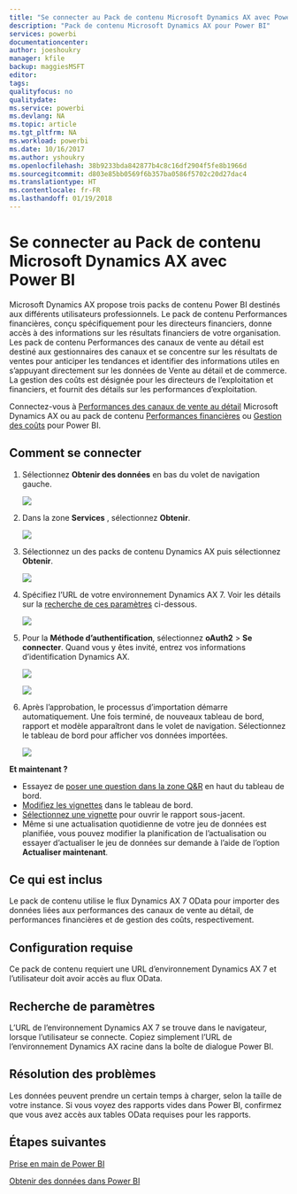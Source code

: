 ```yaml
---
title: "Se connecter au Pack de contenu Microsoft Dynamics AX avec Power BI"
description: "Pack de contenu Microsoft Dynamics AX pour Power BI"
services: powerbi
documentationcenter: 
author: joeshoukry
manager: kfile
backup: maggiesMSFT
editor: 
tags: 
qualityfocus: no
qualitydate: 
ms.service: powerbi
ms.devlang: NA
ms.topic: article
ms.tgt_pltfrm: NA
ms.workload: powerbi
ms.date: 10/16/2017
ms.author: yshoukry
ms.openlocfilehash: 38b9233bda842877b4c8c16df2904f5fe8b1966d
ms.sourcegitcommit: d803e85bb0569f6b357ba0586f5702c20d27dac4
ms.translationtype: HT
ms.contentlocale: fr-FR
ms.lasthandoff: 01/19/2018
---
```

# <a name="connect-to-microsoft-dynamics-ax-content-pack-with-power-bi"></a>Se connecter au Pack de contenu Microsoft Dynamics AX avec Power BI
Microsoft Dynamics AX propose trois packs de contenu Power BI destinés aux différents utilisateurs professionnels. Le pack de contenu Performances financières, conçu spécifiquement pour les directeurs financiers, donne accès à des informations sur les résultats financiers de votre organisation. Les pack de contenu Performances des canaux de vente au détail est destiné aux gestionnaires des canaux et se concentre sur les résultats de ventes pour anticiper les tendances et identifier des informations utiles en s’appuyant directement sur les données de Vente au détail et de commerce. La gestion des coûts est désignée pour les directeurs de l’exploitation et financiers, et fournit des détails sur les performances d’exploitation.

Connectez-vous à [Performances des canaux de vente au détail](https://app.powerbi.com/getdata/services/dynamics-ax-retail-channel-performance) Microsoft Dynamics AX ou au pack de contenu [Performances financières](https://app.powerbi.com/getdata/services/dynamics-ax-financial-performance) ou [Gestion des coûts](https://app.powerbi.com/getdata/services/dynamics-ax-cost-management) pour Power BI.

## <a name="how-to-connect"></a>Comment se connecter
1. Sélectionnez **Obtenir des données** en bas du volet de navigation gauche.
   
   ![](media/service-connect-to-microsoft-dynamics-ax/getdata.png)
2. Dans la zone **Services** , sélectionnez **Obtenir**.
   
   ![](media/service-connect-to-microsoft-dynamics-ax/services.png)
3. Sélectionnez un des packs de contenu Dynamics AX puis sélectionnez **Obtenir**.
   
   ![](media/service-connect-to-microsoft-dynamics-ax/mdax.png)
4. Spécifiez l’URL de votre environnement Dynamics AX 7. Voir les détails sur la [recherche de ces paramètres](#FindingParams) ci-dessous.
   
   ![](media/service-connect-to-microsoft-dynamics-ax/params.png)
5. Pour la **Méthode d’authentification**, sélectionnez **oAuth2** \> **Se connecter**. Quand vous y êtes invité, entrez vos informations d’identification Dynamics AX.
   
    ![](media/service-connect-to-microsoft-dynamics-ax/creds.png)
   
    ![](media/service-connect-to-microsoft-dynamics-ax/creds2.png)
6. Après l’approbation, le processus d’importation démarre automatiquement. Une fois terminé, de nouveaux tableau de bord, rapport et modèle apparaîtront dans le volet de navigation. Sélectionnez le tableau de bord pour afficher vos données importées.
   
     ![](media/service-connect-to-microsoft-dynamics-ax/dashboard.png)

**Et maintenant ?**

* Essayez de [poser une question dans la zone Q&R](power-bi-q-and-a.md) en haut du tableau de bord.
* [Modifiez les vignettes](service-dashboard-edit-tile.md) dans le tableau de bord.
* [Sélectionnez une vignette](service-dashboard-tiles.md) pour ouvrir le rapport sous-jacent.
* Même si une actualisation quotidienne de votre jeu de données est planifiée, vous pouvez modifier la planification de l’actualisation ou essayer d’actualiser le jeu de données sur demande à l’aide de l’option **Actualiser maintenant**.

## <a name="whats-included"></a>Ce qui est inclus
Le pack de contenu utilise le flux Dynamics AX 7 OData pour importer des données liées aux performances des canaux de vente au détail, de performances financières et de gestion des coûts, respectivement.

## <a name="system-requirements"></a>Configuration requise
Ce pack de contenu requiert une URL d’environnement Dynamics AX 7 et l’utilisateur doit avoir accès au flux OData.

## <a name="finding-parameters"></a>Recherche de paramètres
<a name="FindingParams"></a>

L’URL de l’environnement Dynamics AX 7 se trouve dans le navigateur, lorsque l’utilisateur se connecte. Copiez simplement l’URL de l’environnement Dynamics AX racine dans la boîte de dialogue Power BI.

## <a name="troubleshooting"></a>Résolution des problèmes
Les données peuvent prendre un certain temps à charger, selon la taille de votre instance. Si vous voyez des rapports vides dans Power BI, confirmez que vous avez accès aux tables OData requises pour les rapports.

## <a name="next-steps"></a>Étapes suivantes
[Prise en main de Power BI](service-get-started.md)

[Obtenir des données dans Power BI](service-get-data.md)

